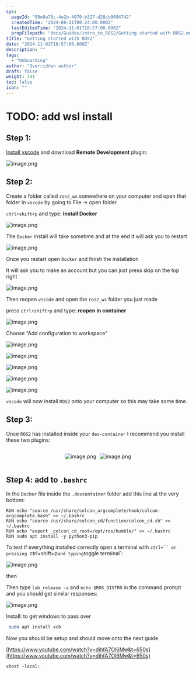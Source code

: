 ```yaml
---
sys:
  pageId: "89e0a78c-4e2b-4070-b327-d28cb0694742"
  createdTime: "2024-08-21T00:24:00.000Z"
  lastEditedTime: "2024-11-01T18:57:00.000Z"
  propFilepath: "docs/Guides/intro_to_ROS2/Getting started with ROS2.md"
title: "Getting started with ROS2"
date: "2024-11-01T18:57:00.000Z"
description: ""
tags:
  - "Onboarding"
author: "Overridden author"
draft: false
weight: 141
toc: false
icon: ""
---
```


# TODO: add wsl install

## Step 1:

[Install vscode](https://code.visualstudio.com/download) and download **Remote Development** plugin:

![image.png](https://prod-files-secure.s3.us-west-2.amazonaws.com/d518164a-d88e-44d1-a4ee-3adb3bd8bce0/efb52993-1881-4a40-b95e-6f020334f022/image.png?X-Amz-Algorithm=AWS4-HMAC-SHA256&X-Amz-Content-Sha256=UNSIGNED-PAYLOAD&X-Amz-Credential=ASIAZI2LB4664A3SJDJZ%2F20250207%2Fus-west-2%2Fs3%2Faws4_request&X-Amz-Date=20250207T050811Z&X-Amz-Expires=3600&X-Amz-Security-Token=IQoJb3JpZ2luX2VjEFUaCXVzLXdlc3QtMiJHMEUCIQDcnU5e4Dze1to6HDXi3GUAUHnPD7DJy4PyLFRGb%2FuXYwIgcK%2BDYhJDZ4c22goDFDovJs7bk%2FgfAcdKjc%2BkoxFgAIYq%2FwMIbhAAGgw2Mzc0MjMxODM4MDUiDACNZcH7a9V90ncRJyrcAxRDFNCtkhfItTE%2FxLLMX86vQIVb7cwNGObd60NEHDkxnBP5z8Q%2BGjZkYC0umNYd6P1XYKT4D5OeVe1qUkhZFCzHPdTrxS2Les7cN1DnEfo6iHx4JY1qYMqh5V60dHK31nB7NPV7FuGI2OBgZKyuApDUX1R79JZ2u0wCwNHOTaUN2EdRV2tGmaNilBVPUTdkojVf1%2BqKwfh0Xp5hSIz1Lg%2F%2FwVY3YNtPtQ%2F5zROlxx6NwGdzUeCFrA8fM6jNhdOsUsvNVPuQuMM8VYTzS%2Fgwr5pRyPY%2BZewMB5esEE%2BxLQ%2FwI7WQS%2BJ9AkLPnsM8Jjsado1l%2FHC5pbvIULs3nDdXREn%2FA%2FFBp%2FQJkLJUdPmC0SADHeMH5OEOhOatpUv95y%2F%2Fgq0vcLIguS%2BQE9M8hChmMMKerP3V2MGP6JvDQhzhTldHKwJAphqAPJBj%2BhxPW8mr8uX%2FtHC1S%2BnG8Hm9N%2Fxm%2BLjKyE3u3VF4FhTP0uB9QAsfel9fDxvneCpGwMoC%2BUFrTRM6fSbELwxydd6wAza1pkX6%2F8WHhf33ix3jDqk7MOmkNd8D9DAdYhfOpJZm%2FJwXxbxx27uFnEC2%2FqQmivKwfHleCJu2fY1uLCLq%2BWDFoSVILqcqtnsUHTJEB2prMKSilr0GOqUBnaRZlEDdk6wIKLkSWBP1ShmR4vLmTzOMv6PDRaaBkzE5RjT1v7yBApaDWpYRDBUKIV31fSwdRt5d5dVi%2BH8yk2BoQp19JJ6xeBTHnkNMP%2BOhNrM7Li%2FYyPVJ09OaOugxAsfXp7XKglv5Y1u9tDRCJEieuOXpuDwn6b4ibjlk%2FDN5nPSnM9bw3Fx0OcfVUj8EX9m15SHPB5aEUJCUOMruzEumyhDz&X-Amz-Signature=091a84eff5aa9746916cdd545d2e2458f7936b8f38b01b9a6d0426ad6ae8ecdb&X-Amz-SignedHeaders=host&x-id=GetObject)

## Step 2:

Create a folder called `ros2_ws` somewhere on your computer and open that folder in `vscode` by going to File → open folder 

`ctrl+shift+p` and type: **Install Docker**

![image.png](https://prod-files-secure.s3.us-west-2.amazonaws.com/d518164a-d88e-44d1-a4ee-3adb3bd8bce0/2269dc0e-1cd5-47ff-bceb-c04ad9b2eab0/image.png?X-Amz-Algorithm=AWS4-HMAC-SHA256&X-Amz-Content-Sha256=UNSIGNED-PAYLOAD&X-Amz-Credential=ASIAZI2LB4664A3SJDJZ%2F20250207%2Fus-west-2%2Fs3%2Faws4_request&X-Amz-Date=20250207T050811Z&X-Amz-Expires=3600&X-Amz-Security-Token=IQoJb3JpZ2luX2VjEFUaCXVzLXdlc3QtMiJHMEUCIQDcnU5e4Dze1to6HDXi3GUAUHnPD7DJy4PyLFRGb%2FuXYwIgcK%2BDYhJDZ4c22goDFDovJs7bk%2FgfAcdKjc%2BkoxFgAIYq%2FwMIbhAAGgw2Mzc0MjMxODM4MDUiDACNZcH7a9V90ncRJyrcAxRDFNCtkhfItTE%2FxLLMX86vQIVb7cwNGObd60NEHDkxnBP5z8Q%2BGjZkYC0umNYd6P1XYKT4D5OeVe1qUkhZFCzHPdTrxS2Les7cN1DnEfo6iHx4JY1qYMqh5V60dHK31nB7NPV7FuGI2OBgZKyuApDUX1R79JZ2u0wCwNHOTaUN2EdRV2tGmaNilBVPUTdkojVf1%2BqKwfh0Xp5hSIz1Lg%2F%2FwVY3YNtPtQ%2F5zROlxx6NwGdzUeCFrA8fM6jNhdOsUsvNVPuQuMM8VYTzS%2Fgwr5pRyPY%2BZewMB5esEE%2BxLQ%2FwI7WQS%2BJ9AkLPnsM8Jjsado1l%2FHC5pbvIULs3nDdXREn%2FA%2FFBp%2FQJkLJUdPmC0SADHeMH5OEOhOatpUv95y%2F%2Fgq0vcLIguS%2BQE9M8hChmMMKerP3V2MGP6JvDQhzhTldHKwJAphqAPJBj%2BhxPW8mr8uX%2FtHC1S%2BnG8Hm9N%2Fxm%2BLjKyE3u3VF4FhTP0uB9QAsfel9fDxvneCpGwMoC%2BUFrTRM6fSbELwxydd6wAza1pkX6%2F8WHhf33ix3jDqk7MOmkNd8D9DAdYhfOpJZm%2FJwXxbxx27uFnEC2%2FqQmivKwfHleCJu2fY1uLCLq%2BWDFoSVILqcqtnsUHTJEB2prMKSilr0GOqUBnaRZlEDdk6wIKLkSWBP1ShmR4vLmTzOMv6PDRaaBkzE5RjT1v7yBApaDWpYRDBUKIV31fSwdRt5d5dVi%2BH8yk2BoQp19JJ6xeBTHnkNMP%2BOhNrM7Li%2FYyPVJ09OaOugxAsfXp7XKglv5Y1u9tDRCJEieuOXpuDwn6b4ibjlk%2FDN5nPSnM9bw3Fx0OcfVUj8EX9m15SHPB5aEUJCUOMruzEumyhDz&X-Amz-Signature=db4679eb32097ab896cc714474793cea7057528ebcddf6f02e4abc1a53a0e8b9&X-Amz-SignedHeaders=host&x-id=GetObject)

The `Docker` install will take sometime and at the end it will ask you to restart

![image.png](https://prod-files-secure.s3.us-west-2.amazonaws.com/d518164a-d88e-44d1-a4ee-3adb3bd8bce0/ed233f78-be33-4b1f-b89c-9c346c0e961e/image.png?X-Amz-Algorithm=AWS4-HMAC-SHA256&X-Amz-Content-Sha256=UNSIGNED-PAYLOAD&X-Amz-Credential=ASIAZI2LB4664A3SJDJZ%2F20250207%2Fus-west-2%2Fs3%2Faws4_request&X-Amz-Date=20250207T050811Z&X-Amz-Expires=3600&X-Amz-Security-Token=IQoJb3JpZ2luX2VjEFUaCXVzLXdlc3QtMiJHMEUCIQDcnU5e4Dze1to6HDXi3GUAUHnPD7DJy4PyLFRGb%2FuXYwIgcK%2BDYhJDZ4c22goDFDovJs7bk%2FgfAcdKjc%2BkoxFgAIYq%2FwMIbhAAGgw2Mzc0MjMxODM4MDUiDACNZcH7a9V90ncRJyrcAxRDFNCtkhfItTE%2FxLLMX86vQIVb7cwNGObd60NEHDkxnBP5z8Q%2BGjZkYC0umNYd6P1XYKT4D5OeVe1qUkhZFCzHPdTrxS2Les7cN1DnEfo6iHx4JY1qYMqh5V60dHK31nB7NPV7FuGI2OBgZKyuApDUX1R79JZ2u0wCwNHOTaUN2EdRV2tGmaNilBVPUTdkojVf1%2BqKwfh0Xp5hSIz1Lg%2F%2FwVY3YNtPtQ%2F5zROlxx6NwGdzUeCFrA8fM6jNhdOsUsvNVPuQuMM8VYTzS%2Fgwr5pRyPY%2BZewMB5esEE%2BxLQ%2FwI7WQS%2BJ9AkLPnsM8Jjsado1l%2FHC5pbvIULs3nDdXREn%2FA%2FFBp%2FQJkLJUdPmC0SADHeMH5OEOhOatpUv95y%2F%2Fgq0vcLIguS%2BQE9M8hChmMMKerP3V2MGP6JvDQhzhTldHKwJAphqAPJBj%2BhxPW8mr8uX%2FtHC1S%2BnG8Hm9N%2Fxm%2BLjKyE3u3VF4FhTP0uB9QAsfel9fDxvneCpGwMoC%2BUFrTRM6fSbELwxydd6wAza1pkX6%2F8WHhf33ix3jDqk7MOmkNd8D9DAdYhfOpJZm%2FJwXxbxx27uFnEC2%2FqQmivKwfHleCJu2fY1uLCLq%2BWDFoSVILqcqtnsUHTJEB2prMKSilr0GOqUBnaRZlEDdk6wIKLkSWBP1ShmR4vLmTzOMv6PDRaaBkzE5RjT1v7yBApaDWpYRDBUKIV31fSwdRt5d5dVi%2BH8yk2BoQp19JJ6xeBTHnkNMP%2BOhNrM7Li%2FYyPVJ09OaOugxAsfXp7XKglv5Y1u9tDRCJEieuOXpuDwn6b4ibjlk%2FDN5nPSnM9bw3Fx0OcfVUj8EX9m15SHPB5aEUJCUOMruzEumyhDz&X-Amz-Signature=1e8bff265e6deec751e7a29799d8c99cdaf932e44d20a0c7dc20d7cbcb5a04bf&X-Amz-SignedHeaders=host&x-id=GetObject)

Once you restart open `Docker` and finish the installation

It will ask you to make an account but you can just press skip on the top right

![image.png](https://prod-files-secure.s3.us-west-2.amazonaws.com/d518164a-d88e-44d1-a4ee-3adb3bd8bce0/21010ad9-1659-4fd9-9f59-9932a09b2a3d/image.png?X-Amz-Algorithm=AWS4-HMAC-SHA256&X-Amz-Content-Sha256=UNSIGNED-PAYLOAD&X-Amz-Credential=ASIAZI2LB4664A3SJDJZ%2F20250207%2Fus-west-2%2Fs3%2Faws4_request&X-Amz-Date=20250207T050811Z&X-Amz-Expires=3600&X-Amz-Security-Token=IQoJb3JpZ2luX2VjEFUaCXVzLXdlc3QtMiJHMEUCIQDcnU5e4Dze1to6HDXi3GUAUHnPD7DJy4PyLFRGb%2FuXYwIgcK%2BDYhJDZ4c22goDFDovJs7bk%2FgfAcdKjc%2BkoxFgAIYq%2FwMIbhAAGgw2Mzc0MjMxODM4MDUiDACNZcH7a9V90ncRJyrcAxRDFNCtkhfItTE%2FxLLMX86vQIVb7cwNGObd60NEHDkxnBP5z8Q%2BGjZkYC0umNYd6P1XYKT4D5OeVe1qUkhZFCzHPdTrxS2Les7cN1DnEfo6iHx4JY1qYMqh5V60dHK31nB7NPV7FuGI2OBgZKyuApDUX1R79JZ2u0wCwNHOTaUN2EdRV2tGmaNilBVPUTdkojVf1%2BqKwfh0Xp5hSIz1Lg%2F%2FwVY3YNtPtQ%2F5zROlxx6NwGdzUeCFrA8fM6jNhdOsUsvNVPuQuMM8VYTzS%2Fgwr5pRyPY%2BZewMB5esEE%2BxLQ%2FwI7WQS%2BJ9AkLPnsM8Jjsado1l%2FHC5pbvIULs3nDdXREn%2FA%2FFBp%2FQJkLJUdPmC0SADHeMH5OEOhOatpUv95y%2F%2Fgq0vcLIguS%2BQE9M8hChmMMKerP3V2MGP6JvDQhzhTldHKwJAphqAPJBj%2BhxPW8mr8uX%2FtHC1S%2BnG8Hm9N%2Fxm%2BLjKyE3u3VF4FhTP0uB9QAsfel9fDxvneCpGwMoC%2BUFrTRM6fSbELwxydd6wAza1pkX6%2F8WHhf33ix3jDqk7MOmkNd8D9DAdYhfOpJZm%2FJwXxbxx27uFnEC2%2FqQmivKwfHleCJu2fY1uLCLq%2BWDFoSVILqcqtnsUHTJEB2prMKSilr0GOqUBnaRZlEDdk6wIKLkSWBP1ShmR4vLmTzOMv6PDRaaBkzE5RjT1v7yBApaDWpYRDBUKIV31fSwdRt5d5dVi%2BH8yk2BoQp19JJ6xeBTHnkNMP%2BOhNrM7Li%2FYyPVJ09OaOugxAsfXp7XKglv5Y1u9tDRCJEieuOXpuDwn6b4ibjlk%2FDN5nPSnM9bw3Fx0OcfVUj8EX9m15SHPB5aEUJCUOMruzEumyhDz&X-Amz-Signature=775476458c0b059cbb99530a2d2533c2912e650a9cfb487b78ae83771c65039b&X-Amz-SignedHeaders=host&x-id=GetObject)

Then reopen `vscode` and open the `ros2_ws` folder you just made

press `ctrl+shift+p` and type: **reopen in container**

![image.png](https://prod-files-secure.s3.us-west-2.amazonaws.com/d518164a-d88e-44d1-a4ee-3adb3bd8bce0/4e93b8c2-41ad-488c-8095-c74205196118/image.png?X-Amz-Algorithm=AWS4-HMAC-SHA256&X-Amz-Content-Sha256=UNSIGNED-PAYLOAD&X-Amz-Credential=ASIAZI2LB4664A3SJDJZ%2F20250207%2Fus-west-2%2Fs3%2Faws4_request&X-Amz-Date=20250207T050811Z&X-Amz-Expires=3600&X-Amz-Security-Token=IQoJb3JpZ2luX2VjEFUaCXVzLXdlc3QtMiJHMEUCIQDcnU5e4Dze1to6HDXi3GUAUHnPD7DJy4PyLFRGb%2FuXYwIgcK%2BDYhJDZ4c22goDFDovJs7bk%2FgfAcdKjc%2BkoxFgAIYq%2FwMIbhAAGgw2Mzc0MjMxODM4MDUiDACNZcH7a9V90ncRJyrcAxRDFNCtkhfItTE%2FxLLMX86vQIVb7cwNGObd60NEHDkxnBP5z8Q%2BGjZkYC0umNYd6P1XYKT4D5OeVe1qUkhZFCzHPdTrxS2Les7cN1DnEfo6iHx4JY1qYMqh5V60dHK31nB7NPV7FuGI2OBgZKyuApDUX1R79JZ2u0wCwNHOTaUN2EdRV2tGmaNilBVPUTdkojVf1%2BqKwfh0Xp5hSIz1Lg%2F%2FwVY3YNtPtQ%2F5zROlxx6NwGdzUeCFrA8fM6jNhdOsUsvNVPuQuMM8VYTzS%2Fgwr5pRyPY%2BZewMB5esEE%2BxLQ%2FwI7WQS%2BJ9AkLPnsM8Jjsado1l%2FHC5pbvIULs3nDdXREn%2FA%2FFBp%2FQJkLJUdPmC0SADHeMH5OEOhOatpUv95y%2F%2Fgq0vcLIguS%2BQE9M8hChmMMKerP3V2MGP6JvDQhzhTldHKwJAphqAPJBj%2BhxPW8mr8uX%2FtHC1S%2BnG8Hm9N%2Fxm%2BLjKyE3u3VF4FhTP0uB9QAsfel9fDxvneCpGwMoC%2BUFrTRM6fSbELwxydd6wAza1pkX6%2F8WHhf33ix3jDqk7MOmkNd8D9DAdYhfOpJZm%2FJwXxbxx27uFnEC2%2FqQmivKwfHleCJu2fY1uLCLq%2BWDFoSVILqcqtnsUHTJEB2prMKSilr0GOqUBnaRZlEDdk6wIKLkSWBP1ShmR4vLmTzOMv6PDRaaBkzE5RjT1v7yBApaDWpYRDBUKIV31fSwdRt5d5dVi%2BH8yk2BoQp19JJ6xeBTHnkNMP%2BOhNrM7Li%2FYyPVJ09OaOugxAsfXp7XKglv5Y1u9tDRCJEieuOXpuDwn6b4ibjlk%2FDN5nPSnM9bw3Fx0OcfVUj8EX9m15SHPB5aEUJCUOMruzEumyhDz&X-Amz-Signature=0913bf4e26a02811ec4c43722a51471b666ecd3bd10c61c89a81399148851d70&X-Amz-SignedHeaders=host&x-id=GetObject)

Choose “Add configuration to workspace”

![image.png](https://prod-files-secure.s3.us-west-2.amazonaws.com/d518164a-d88e-44d1-a4ee-3adb3bd8bce0/9560b282-5060-4989-ba37-97e7b2c22476/image.png?X-Amz-Algorithm=AWS4-HMAC-SHA256&X-Amz-Content-Sha256=UNSIGNED-PAYLOAD&X-Amz-Credential=ASIAZI2LB4664A3SJDJZ%2F20250207%2Fus-west-2%2Fs3%2Faws4_request&X-Amz-Date=20250207T050811Z&X-Amz-Expires=3600&X-Amz-Security-Token=IQoJb3JpZ2luX2VjEFUaCXVzLXdlc3QtMiJHMEUCIQDcnU5e4Dze1to6HDXi3GUAUHnPD7DJy4PyLFRGb%2FuXYwIgcK%2BDYhJDZ4c22goDFDovJs7bk%2FgfAcdKjc%2BkoxFgAIYq%2FwMIbhAAGgw2Mzc0MjMxODM4MDUiDACNZcH7a9V90ncRJyrcAxRDFNCtkhfItTE%2FxLLMX86vQIVb7cwNGObd60NEHDkxnBP5z8Q%2BGjZkYC0umNYd6P1XYKT4D5OeVe1qUkhZFCzHPdTrxS2Les7cN1DnEfo6iHx4JY1qYMqh5V60dHK31nB7NPV7FuGI2OBgZKyuApDUX1R79JZ2u0wCwNHOTaUN2EdRV2tGmaNilBVPUTdkojVf1%2BqKwfh0Xp5hSIz1Lg%2F%2FwVY3YNtPtQ%2F5zROlxx6NwGdzUeCFrA8fM6jNhdOsUsvNVPuQuMM8VYTzS%2Fgwr5pRyPY%2BZewMB5esEE%2BxLQ%2FwI7WQS%2BJ9AkLPnsM8Jjsado1l%2FHC5pbvIULs3nDdXREn%2FA%2FFBp%2FQJkLJUdPmC0SADHeMH5OEOhOatpUv95y%2F%2Fgq0vcLIguS%2BQE9M8hChmMMKerP3V2MGP6JvDQhzhTldHKwJAphqAPJBj%2BhxPW8mr8uX%2FtHC1S%2BnG8Hm9N%2Fxm%2BLjKyE3u3VF4FhTP0uB9QAsfel9fDxvneCpGwMoC%2BUFrTRM6fSbELwxydd6wAza1pkX6%2F8WHhf33ix3jDqk7MOmkNd8D9DAdYhfOpJZm%2FJwXxbxx27uFnEC2%2FqQmivKwfHleCJu2fY1uLCLq%2BWDFoSVILqcqtnsUHTJEB2prMKSilr0GOqUBnaRZlEDdk6wIKLkSWBP1ShmR4vLmTzOMv6PDRaaBkzE5RjT1v7yBApaDWpYRDBUKIV31fSwdRt5d5dVi%2BH8yk2BoQp19JJ6xeBTHnkNMP%2BOhNrM7Li%2FYyPVJ09OaOugxAsfXp7XKglv5Y1u9tDRCJEieuOXpuDwn6b4ibjlk%2FDN5nPSnM9bw3Fx0OcfVUj8EX9m15SHPB5aEUJCUOMruzEumyhDz&X-Amz-Signature=1dfe8c266990901e7c14922bccf8f030c9b56445d2399821822257754d3971a9&X-Amz-SignedHeaders=host&x-id=GetObject)

![image.png](https://prod-files-secure.s3.us-west-2.amazonaws.com/d518164a-d88e-44d1-a4ee-3adb3bd8bce0/2ee63f81-886b-48e8-a553-dc6e5eac99e4/image.png?X-Amz-Algorithm=AWS4-HMAC-SHA256&X-Amz-Content-Sha256=UNSIGNED-PAYLOAD&X-Amz-Credential=ASIAZI2LB4664A3SJDJZ%2F20250207%2Fus-west-2%2Fs3%2Faws4_request&X-Amz-Date=20250207T050811Z&X-Amz-Expires=3600&X-Amz-Security-Token=IQoJb3JpZ2luX2VjEFUaCXVzLXdlc3QtMiJHMEUCIQDcnU5e4Dze1to6HDXi3GUAUHnPD7DJy4PyLFRGb%2FuXYwIgcK%2BDYhJDZ4c22goDFDovJs7bk%2FgfAcdKjc%2BkoxFgAIYq%2FwMIbhAAGgw2Mzc0MjMxODM4MDUiDACNZcH7a9V90ncRJyrcAxRDFNCtkhfItTE%2FxLLMX86vQIVb7cwNGObd60NEHDkxnBP5z8Q%2BGjZkYC0umNYd6P1XYKT4D5OeVe1qUkhZFCzHPdTrxS2Les7cN1DnEfo6iHx4JY1qYMqh5V60dHK31nB7NPV7FuGI2OBgZKyuApDUX1R79JZ2u0wCwNHOTaUN2EdRV2tGmaNilBVPUTdkojVf1%2BqKwfh0Xp5hSIz1Lg%2F%2FwVY3YNtPtQ%2F5zROlxx6NwGdzUeCFrA8fM6jNhdOsUsvNVPuQuMM8VYTzS%2Fgwr5pRyPY%2BZewMB5esEE%2BxLQ%2FwI7WQS%2BJ9AkLPnsM8Jjsado1l%2FHC5pbvIULs3nDdXREn%2FA%2FFBp%2FQJkLJUdPmC0SADHeMH5OEOhOatpUv95y%2F%2Fgq0vcLIguS%2BQE9M8hChmMMKerP3V2MGP6JvDQhzhTldHKwJAphqAPJBj%2BhxPW8mr8uX%2FtHC1S%2BnG8Hm9N%2Fxm%2BLjKyE3u3VF4FhTP0uB9QAsfel9fDxvneCpGwMoC%2BUFrTRM6fSbELwxydd6wAza1pkX6%2F8WHhf33ix3jDqk7MOmkNd8D9DAdYhfOpJZm%2FJwXxbxx27uFnEC2%2FqQmivKwfHleCJu2fY1uLCLq%2BWDFoSVILqcqtnsUHTJEB2prMKSilr0GOqUBnaRZlEDdk6wIKLkSWBP1ShmR4vLmTzOMv6PDRaaBkzE5RjT1v7yBApaDWpYRDBUKIV31fSwdRt5d5dVi%2BH8yk2BoQp19JJ6xeBTHnkNMP%2BOhNrM7Li%2FYyPVJ09OaOugxAsfXp7XKglv5Y1u9tDRCJEieuOXpuDwn6b4ibjlk%2FDN5nPSnM9bw3Fx0OcfVUj8EX9m15SHPB5aEUJCUOMruzEumyhDz&X-Amz-Signature=bba43c242ba609638f47ae6ea72544df729f3fada4f1e76a8743a1d7bbeeabeb&X-Amz-SignedHeaders=host&x-id=GetObject)

![image.png](https://prod-files-secure.s3.us-west-2.amazonaws.com/d518164a-d88e-44d1-a4ee-3adb3bd8bce0/ae1580b2-b048-407e-aed9-b584224a7a04/image.png?X-Amz-Algorithm=AWS4-HMAC-SHA256&X-Amz-Content-Sha256=UNSIGNED-PAYLOAD&X-Amz-Credential=ASIAZI2LB4664A3SJDJZ%2F20250207%2Fus-west-2%2Fs3%2Faws4_request&X-Amz-Date=20250207T050811Z&X-Amz-Expires=3600&X-Amz-Security-Token=IQoJb3JpZ2luX2VjEFUaCXVzLXdlc3QtMiJHMEUCIQDcnU5e4Dze1to6HDXi3GUAUHnPD7DJy4PyLFRGb%2FuXYwIgcK%2BDYhJDZ4c22goDFDovJs7bk%2FgfAcdKjc%2BkoxFgAIYq%2FwMIbhAAGgw2Mzc0MjMxODM4MDUiDACNZcH7a9V90ncRJyrcAxRDFNCtkhfItTE%2FxLLMX86vQIVb7cwNGObd60NEHDkxnBP5z8Q%2BGjZkYC0umNYd6P1XYKT4D5OeVe1qUkhZFCzHPdTrxS2Les7cN1DnEfo6iHx4JY1qYMqh5V60dHK31nB7NPV7FuGI2OBgZKyuApDUX1R79JZ2u0wCwNHOTaUN2EdRV2tGmaNilBVPUTdkojVf1%2BqKwfh0Xp5hSIz1Lg%2F%2FwVY3YNtPtQ%2F5zROlxx6NwGdzUeCFrA8fM6jNhdOsUsvNVPuQuMM8VYTzS%2Fgwr5pRyPY%2BZewMB5esEE%2BxLQ%2FwI7WQS%2BJ9AkLPnsM8Jjsado1l%2FHC5pbvIULs3nDdXREn%2FA%2FFBp%2FQJkLJUdPmC0SADHeMH5OEOhOatpUv95y%2F%2Fgq0vcLIguS%2BQE9M8hChmMMKerP3V2MGP6JvDQhzhTldHKwJAphqAPJBj%2BhxPW8mr8uX%2FtHC1S%2BnG8Hm9N%2Fxm%2BLjKyE3u3VF4FhTP0uB9QAsfel9fDxvneCpGwMoC%2BUFrTRM6fSbELwxydd6wAza1pkX6%2F8WHhf33ix3jDqk7MOmkNd8D9DAdYhfOpJZm%2FJwXxbxx27uFnEC2%2FqQmivKwfHleCJu2fY1uLCLq%2BWDFoSVILqcqtnsUHTJEB2prMKSilr0GOqUBnaRZlEDdk6wIKLkSWBP1ShmR4vLmTzOMv6PDRaaBkzE5RjT1v7yBApaDWpYRDBUKIV31fSwdRt5d5dVi%2BH8yk2BoQp19JJ6xeBTHnkNMP%2BOhNrM7Li%2FYyPVJ09OaOugxAsfXp7XKglv5Y1u9tDRCJEieuOXpuDwn6b4ibjlk%2FDN5nPSnM9bw3Fx0OcfVUj8EX9m15SHPB5aEUJCUOMruzEumyhDz&X-Amz-Signature=970042bc802dd95a6fa1cf70644efc136e711e7a61803d42f9f738f3790cde6c&X-Amz-SignedHeaders=host&x-id=GetObject)

![image.png](https://prod-files-secure.s3.us-west-2.amazonaws.com/d518164a-d88e-44d1-a4ee-3adb3bd8bce0/53255b28-f75e-430f-b9e3-c0ac8577e42b/image.png?X-Amz-Algorithm=AWS4-HMAC-SHA256&X-Amz-Content-Sha256=UNSIGNED-PAYLOAD&X-Amz-Credential=ASIAZI2LB4664A3SJDJZ%2F20250207%2Fus-west-2%2Fs3%2Faws4_request&X-Amz-Date=20250207T050811Z&X-Amz-Expires=3600&X-Amz-Security-Token=IQoJb3JpZ2luX2VjEFUaCXVzLXdlc3QtMiJHMEUCIQDcnU5e4Dze1to6HDXi3GUAUHnPD7DJy4PyLFRGb%2FuXYwIgcK%2BDYhJDZ4c22goDFDovJs7bk%2FgfAcdKjc%2BkoxFgAIYq%2FwMIbhAAGgw2Mzc0MjMxODM4MDUiDACNZcH7a9V90ncRJyrcAxRDFNCtkhfItTE%2FxLLMX86vQIVb7cwNGObd60NEHDkxnBP5z8Q%2BGjZkYC0umNYd6P1XYKT4D5OeVe1qUkhZFCzHPdTrxS2Les7cN1DnEfo6iHx4JY1qYMqh5V60dHK31nB7NPV7FuGI2OBgZKyuApDUX1R79JZ2u0wCwNHOTaUN2EdRV2tGmaNilBVPUTdkojVf1%2BqKwfh0Xp5hSIz1Lg%2F%2FwVY3YNtPtQ%2F5zROlxx6NwGdzUeCFrA8fM6jNhdOsUsvNVPuQuMM8VYTzS%2Fgwr5pRyPY%2BZewMB5esEE%2BxLQ%2FwI7WQS%2BJ9AkLPnsM8Jjsado1l%2FHC5pbvIULs3nDdXREn%2FA%2FFBp%2FQJkLJUdPmC0SADHeMH5OEOhOatpUv95y%2F%2Fgq0vcLIguS%2BQE9M8hChmMMKerP3V2MGP6JvDQhzhTldHKwJAphqAPJBj%2BhxPW8mr8uX%2FtHC1S%2BnG8Hm9N%2Fxm%2BLjKyE3u3VF4FhTP0uB9QAsfel9fDxvneCpGwMoC%2BUFrTRM6fSbELwxydd6wAza1pkX6%2F8WHhf33ix3jDqk7MOmkNd8D9DAdYhfOpJZm%2FJwXxbxx27uFnEC2%2FqQmivKwfHleCJu2fY1uLCLq%2BWDFoSVILqcqtnsUHTJEB2prMKSilr0GOqUBnaRZlEDdk6wIKLkSWBP1ShmR4vLmTzOMv6PDRaaBkzE5RjT1v7yBApaDWpYRDBUKIV31fSwdRt5d5dVi%2BH8yk2BoQp19JJ6xeBTHnkNMP%2BOhNrM7Li%2FYyPVJ09OaOugxAsfXp7XKglv5Y1u9tDRCJEieuOXpuDwn6b4ibjlk%2FDN5nPSnM9bw3Fx0OcfVUj8EX9m15SHPB5aEUJCUOMruzEumyhDz&X-Amz-Signature=c36f1a8c75b5386165bd815ffe49dd6494257548fc484124c92a1dc919058ebf&X-Amz-SignedHeaders=host&x-id=GetObject)

![image.png](https://prod-files-secure.s3.us-west-2.amazonaws.com/d518164a-d88e-44d1-a4ee-3adb3bd8bce0/7c562767-5af9-4ffb-97d1-327bcdf4ee00/image.png?X-Amz-Algorithm=AWS4-HMAC-SHA256&X-Amz-Content-Sha256=UNSIGNED-PAYLOAD&X-Amz-Credential=ASIAZI2LB4664A3SJDJZ%2F20250207%2Fus-west-2%2Fs3%2Faws4_request&X-Amz-Date=20250207T050811Z&X-Amz-Expires=3600&X-Amz-Security-Token=IQoJb3JpZ2luX2VjEFUaCXVzLXdlc3QtMiJHMEUCIQDcnU5e4Dze1to6HDXi3GUAUHnPD7DJy4PyLFRGb%2FuXYwIgcK%2BDYhJDZ4c22goDFDovJs7bk%2FgfAcdKjc%2BkoxFgAIYq%2FwMIbhAAGgw2Mzc0MjMxODM4MDUiDACNZcH7a9V90ncRJyrcAxRDFNCtkhfItTE%2FxLLMX86vQIVb7cwNGObd60NEHDkxnBP5z8Q%2BGjZkYC0umNYd6P1XYKT4D5OeVe1qUkhZFCzHPdTrxS2Les7cN1DnEfo6iHx4JY1qYMqh5V60dHK31nB7NPV7FuGI2OBgZKyuApDUX1R79JZ2u0wCwNHOTaUN2EdRV2tGmaNilBVPUTdkojVf1%2BqKwfh0Xp5hSIz1Lg%2F%2FwVY3YNtPtQ%2F5zROlxx6NwGdzUeCFrA8fM6jNhdOsUsvNVPuQuMM8VYTzS%2Fgwr5pRyPY%2BZewMB5esEE%2BxLQ%2FwI7WQS%2BJ9AkLPnsM8Jjsado1l%2FHC5pbvIULs3nDdXREn%2FA%2FFBp%2FQJkLJUdPmC0SADHeMH5OEOhOatpUv95y%2F%2Fgq0vcLIguS%2BQE9M8hChmMMKerP3V2MGP6JvDQhzhTldHKwJAphqAPJBj%2BhxPW8mr8uX%2FtHC1S%2BnG8Hm9N%2Fxm%2BLjKyE3u3VF4FhTP0uB9QAsfel9fDxvneCpGwMoC%2BUFrTRM6fSbELwxydd6wAza1pkX6%2F8WHhf33ix3jDqk7MOmkNd8D9DAdYhfOpJZm%2FJwXxbxx27uFnEC2%2FqQmivKwfHleCJu2fY1uLCLq%2BWDFoSVILqcqtnsUHTJEB2prMKSilr0GOqUBnaRZlEDdk6wIKLkSWBP1ShmR4vLmTzOMv6PDRaaBkzE5RjT1v7yBApaDWpYRDBUKIV31fSwdRt5d5dVi%2BH8yk2BoQp19JJ6xeBTHnkNMP%2BOhNrM7Li%2FYyPVJ09OaOugxAsfXp7XKglv5Y1u9tDRCJEieuOXpuDwn6b4ibjlk%2FDN5nPSnM9bw3Fx0OcfVUj8EX9m15SHPB5aEUJCUOMruzEumyhDz&X-Amz-Signature=99e588767c2b5ac8ab2b1ea443865c2c18a1f9e1bcbe4927a872cae92af2e344&X-Amz-SignedHeaders=host&x-id=GetObject)

`vscode` will now install `ROS2` onto your computer so this may take some time.

## Step 3:

Once `ROS2` has installed inside your `dev-container` I recommend you install these two plugins:

<div style="display: flex;flex-direction: row; column-gap:10px; max-width: 630px;justify-content: center;">
<div>

![image.png](https://prod-files-secure.s3.us-west-2.amazonaws.com/d518164a-d88e-44d1-a4ee-3adb3bd8bce0/3fc3d550-5a54-4ba1-ba6b-faa01cdb7369/image.png?X-Amz-Algorithm=AWS4-HMAC-SHA256&X-Amz-Content-Sha256=UNSIGNED-PAYLOAD&X-Amz-Credential=ASIAZI2LB466TRWKOAAD%2F20250207%2Fus-west-2%2Fs3%2Faws4_request&X-Amz-Date=20250207T050813Z&X-Amz-Expires=3600&X-Amz-Security-Token=IQoJb3JpZ2luX2VjEFUaCXVzLXdlc3QtMiJIMEYCIQDpR23%2BYBEQYMDJ6oLxT13SHHLEi5ZDcv%2FDEKA3pLtHQAIhALq0Joxv72VmyF7j0nIPMps5mwZHJzfS8ZsVCrMHodoDKv8DCG4QABoMNjM3NDIzMTgzODA1IgyCLO10%2BneeKbr4lVoq3AMdp1hmNp2puScgI0LRWM5gzZYn58wNpg%2B9yvqAMcyIJL%2BBgHvNQXbVDuSl30W7j5Nix%2BUcN7lZH%2FnTCJ3%2F93aL0%2Bb020OTZHynnKX2UW67lZqDlkuyMWyBDLumnSvaJtAKXDtalXgPVpz87udK0v3kTbF5P%2FIOPuGIidSq7qMjOnR1N5OuGqRZ%2FZsFboz5QwmHt8gxPhAA%2BEROD5ItVsmGj%2Fvphql0aPc7YYM6jJ44PxcOo2IniI2PyJ5%2Fmp7XX3urQhB9RwAN2TkynSjtzhExXONdX1BBFs1XGFQ614aWJygIct1vlhmfB54upUbWDn1iKiKxbtFMh3Dqw0g6zLSEwUqVyW%2BLKfOA9phDXGHePqsyWecCZrSWKZYM4F6s6kDzZDGU0pU58KOOvjMBu%2FPl%2FWmBMTBA54HCVaF0ThcGPm4wktmgCNHvRfB1nfOiKmbHi9GXkbvWVUNWVUnqbR%2Fj3qRB%2FvGSO%2BbSC6MpDv8THhIG%2BpkCQTITY38uJDYIMHC9upTIt7HWUPqeFYx8UKEoGXt4ohdvoOyExGtxmDwz%2BEz%2FtT1VGqGcu2VXWJiAqYCSCTEjoNrGbOKivZ%2Fxc%2F9SaBQqxXb3M3bto2Gb5SBRBXmosUpZoHOvWboZ4TDmopa9BjqkASQmfTT68jWGUPI%2ByRIGOl%2FbpOiHButl2nlwN0VGQJYNRX03EwE7PSnRfdw5UGUTJFjcffxltuoTNAbxz%2BRVSewMoCAu8Oc%2F%2BNHtvvsy7jYAIKhwt4sNtVW038uUIBVA1u7LgkxymsJyMee%2BYLeRMFXRTkEi0EdQNf4CyTrRwlx5r41SGKJeYboqo4kdQo3p%2FbL0phWoYtmXP8PeUlvyKSLLFxw3&X-Amz-Signature=5513c4c0d8dfac2ffb29cefd910ca49febac1d42ad49c282929bbe570eb9e054&X-Amz-SignedHeaders=host&x-id=GetObject)

</div>
<div>

![image.png](https://prod-files-secure.s3.us-west-2.amazonaws.com/d518164a-d88e-44d1-a4ee-3adb3bd8bce0/d994cc66-13c2-4093-a5a3-f84cf4601a82/image.png?X-Amz-Algorithm=AWS4-HMAC-SHA256&X-Amz-Content-Sha256=UNSIGNED-PAYLOAD&X-Amz-Credential=ASIAZI2LB466R63AYLEV%2F20250207%2Fus-west-2%2Fs3%2Faws4_request&X-Amz-Date=20250207T050814Z&X-Amz-Expires=3600&X-Amz-Security-Token=IQoJb3JpZ2luX2VjEFUaCXVzLXdlc3QtMiJHMEUCIB7rXiJL2oNZsZQWYGgviMEoOGToV6inbS3pP2NfMCYRAiEAn2RVva2wzZXhYc%2BplFMYvCs%2FEMkJju1ns6G9xIxqghUq%2FwMIbhAAGgw2Mzc0MjMxODM4MDUiDBHZW2VqWjBLWUzIdircAzZ%2BwTDUvV6IsDPUMad9BPfnUTC2vkL5ULnqmloN%2FQehlzgWW6T4EKiipV2Spv7Qp5Gm24s8Lk4VyxL4ODdEX%2F8IF9nVWMrhMn0H%2BAP8Jpg5ZmRXq237ZxmO4yG7zT1n3eYn7Uuv6607K52zrEmGcU1BFMt923lNZcSNZV2bCbDevQiOZnrOH2kftNkV%2BJIatm9IvgSWmdw6nx%2BkpCcihthZFrc4ZezeVJ7J%2FASThs%2FHH4HU0YCrAhzrEfx09k%2FQwn82VcxXgwgFD1c5724VLHY9Y0DxF1coVadVFf%2FPFZHZFgZQHX9MzbPEPpq6xvfD6QbLLiHiFOrJb2n8br4Mc4koKKGGATPKRUUy9YrlJvHb4HCNwfJjTFVpL3GszBjeQYtYqbjwc7O5DsmlJAVliWDLk0l8zC%2BcW5fvUpVfEd1twWQGw0krMgFWv%2Fq8FJJm9RVC4R91Ps1QkSG544RiY4MKDp7LtS9DhUKA0laiyiwM%2FGEb%2Bn%2F6XdLByCUINkirVC7w2v0pChAa5G8ZgRcz0ygJv2dFqvX4XHKnWHmAb4N6esMn%2B4Si3GRDKKv5fC4hvfOHaMIzJtLzKQpgZihYpdl8FN9J5%2FhTmoIc%2F8lyEzfyc7IiU8BEUfaOMIy4MJ%2Bjlr0GOqUBQdn4M3GE2nQ32cTFw1Q1aU8vCH%2FfkuaFNZUAcSeUMj2m8YZenEBHyYk8Xlb5unsmjfbeddvAZxc1yre5H%2BYq9%2BpTr9Va3V5PKz1v6SANVUmDkC4hiYJVUKVFGme4NnO1K6is3F2Xc5a2N0NNzmY8sOZO%2BCK6vqw5faIi6wGDxikf08v4Vwl5M3YWDZznxnjWwOb%2FWzPxQWGYgj1GlEF%2FSRDKqMx%2F&X-Amz-Signature=9a2ced030c5cab824149a0d292c5fef8b7134d07e92c24f7442ddda6ac9b272e&X-Amz-SignedHeaders=host&x-id=GetObject)

</div>
</div>

## Step 4: add to `.bashrc`

In the `Docker` file inside the `.devcontainer` folder add this line at the very bottom: 

```docker
RUN echo "source /usr/share/colcon_argcomplete/hook/colcon-argcomplete.bash" >> ~/.bashrc
RUN echo "source /usr/share/colcon_cd/function/colcon_cd.sh" >> ~/.bashrc
RUN echo "export _colcon_cd_root=/opt/ros/humble/" >> ~/.bashrc
RUN sudo apt install -y python3-pip 
```

To test if everything installed correctly open a terminal with `ctrl+`` or pressing `ctrl+shift+p` and typing `toggle terminal`:

![image.png](https://prod-files-secure.s3.us-west-2.amazonaws.com/d518164a-d88e-44d1-a4ee-3adb3bd8bce0/6a4943d8-b04e-4c02-9a58-775f3384d1a5/image.png?X-Amz-Algorithm=AWS4-HMAC-SHA256&X-Amz-Content-Sha256=UNSIGNED-PAYLOAD&X-Amz-Credential=ASIAZI2LB4664A3SJDJZ%2F20250207%2Fus-west-2%2Fs3%2Faws4_request&X-Amz-Date=20250207T050811Z&X-Amz-Expires=3600&X-Amz-Security-Token=IQoJb3JpZ2luX2VjEFUaCXVzLXdlc3QtMiJHMEUCIQDcnU5e4Dze1to6HDXi3GUAUHnPD7DJy4PyLFRGb%2FuXYwIgcK%2BDYhJDZ4c22goDFDovJs7bk%2FgfAcdKjc%2BkoxFgAIYq%2FwMIbhAAGgw2Mzc0MjMxODM4MDUiDACNZcH7a9V90ncRJyrcAxRDFNCtkhfItTE%2FxLLMX86vQIVb7cwNGObd60NEHDkxnBP5z8Q%2BGjZkYC0umNYd6P1XYKT4D5OeVe1qUkhZFCzHPdTrxS2Les7cN1DnEfo6iHx4JY1qYMqh5V60dHK31nB7NPV7FuGI2OBgZKyuApDUX1R79JZ2u0wCwNHOTaUN2EdRV2tGmaNilBVPUTdkojVf1%2BqKwfh0Xp5hSIz1Lg%2F%2FwVY3YNtPtQ%2F5zROlxx6NwGdzUeCFrA8fM6jNhdOsUsvNVPuQuMM8VYTzS%2Fgwr5pRyPY%2BZewMB5esEE%2BxLQ%2FwI7WQS%2BJ9AkLPnsM8Jjsado1l%2FHC5pbvIULs3nDdXREn%2FA%2FFBp%2FQJkLJUdPmC0SADHeMH5OEOhOatpUv95y%2F%2Fgq0vcLIguS%2BQE9M8hChmMMKerP3V2MGP6JvDQhzhTldHKwJAphqAPJBj%2BhxPW8mr8uX%2FtHC1S%2BnG8Hm9N%2Fxm%2BLjKyE3u3VF4FhTP0uB9QAsfel9fDxvneCpGwMoC%2BUFrTRM6fSbELwxydd6wAza1pkX6%2F8WHhf33ix3jDqk7MOmkNd8D9DAdYhfOpJZm%2FJwXxbxx27uFnEC2%2FqQmivKwfHleCJu2fY1uLCLq%2BWDFoSVILqcqtnsUHTJEB2prMKSilr0GOqUBnaRZlEDdk6wIKLkSWBP1ShmR4vLmTzOMv6PDRaaBkzE5RjT1v7yBApaDWpYRDBUKIV31fSwdRt5d5dVi%2BH8yk2BoQp19JJ6xeBTHnkNMP%2BOhNrM7Li%2FYyPVJ09OaOugxAsfXp7XKglv5Y1u9tDRCJEieuOXpuDwn6b4ibjlk%2FDN5nPSnM9bw3Fx0OcfVUj8EX9m15SHPB5aEUJCUOMruzEumyhDz&X-Amz-Signature=d9633f2ae237fea27bc848c0b1b5477c944377c77a7bb55bb09a329ce482f702&X-Amz-SignedHeaders=host&x-id=GetObject)

then 

Then type `lsb_release -a` and `echo $ROS_DISTRO` in the command prompt and you should get similar responses:

![image.png](https://prod-files-secure.s3.us-west-2.amazonaws.com/d518164a-d88e-44d1-a4ee-3adb3bd8bce0/3e635dec-a805-4e85-8b9e-d000e5b71a4e/image.png?X-Amz-Algorithm=AWS4-HMAC-SHA256&X-Amz-Content-Sha256=UNSIGNED-PAYLOAD&X-Amz-Credential=ASIAZI2LB4664A3SJDJZ%2F20250207%2Fus-west-2%2Fs3%2Faws4_request&X-Amz-Date=20250207T050811Z&X-Amz-Expires=3600&X-Amz-Security-Token=IQoJb3JpZ2luX2VjEFUaCXVzLXdlc3QtMiJHMEUCIQDcnU5e4Dze1to6HDXi3GUAUHnPD7DJy4PyLFRGb%2FuXYwIgcK%2BDYhJDZ4c22goDFDovJs7bk%2FgfAcdKjc%2BkoxFgAIYq%2FwMIbhAAGgw2Mzc0MjMxODM4MDUiDACNZcH7a9V90ncRJyrcAxRDFNCtkhfItTE%2FxLLMX86vQIVb7cwNGObd60NEHDkxnBP5z8Q%2BGjZkYC0umNYd6P1XYKT4D5OeVe1qUkhZFCzHPdTrxS2Les7cN1DnEfo6iHx4JY1qYMqh5V60dHK31nB7NPV7FuGI2OBgZKyuApDUX1R79JZ2u0wCwNHOTaUN2EdRV2tGmaNilBVPUTdkojVf1%2BqKwfh0Xp5hSIz1Lg%2F%2FwVY3YNtPtQ%2F5zROlxx6NwGdzUeCFrA8fM6jNhdOsUsvNVPuQuMM8VYTzS%2Fgwr5pRyPY%2BZewMB5esEE%2BxLQ%2FwI7WQS%2BJ9AkLPnsM8Jjsado1l%2FHC5pbvIULs3nDdXREn%2FA%2FFBp%2FQJkLJUdPmC0SADHeMH5OEOhOatpUv95y%2F%2Fgq0vcLIguS%2BQE9M8hChmMMKerP3V2MGP6JvDQhzhTldHKwJAphqAPJBj%2BhxPW8mr8uX%2FtHC1S%2BnG8Hm9N%2Fxm%2BLjKyE3u3VF4FhTP0uB9QAsfel9fDxvneCpGwMoC%2BUFrTRM6fSbELwxydd6wAza1pkX6%2F8WHhf33ix3jDqk7MOmkNd8D9DAdYhfOpJZm%2FJwXxbxx27uFnEC2%2FqQmivKwfHleCJu2fY1uLCLq%2BWDFoSVILqcqtnsUHTJEB2prMKSilr0GOqUBnaRZlEDdk6wIKLkSWBP1ShmR4vLmTzOMv6PDRaaBkzE5RjT1v7yBApaDWpYRDBUKIV31fSwdRt5d5dVi%2BH8yk2BoQp19JJ6xeBTHnkNMP%2BOhNrM7Li%2FYyPVJ09OaOugxAsfXp7XKglv5Y1u9tDRCJEieuOXpuDwn6b4ibjlk%2FDN5nPSnM9bw3Fx0OcfVUj8EX9m15SHPB5aEUJCUOMruzEumyhDz&X-Amz-Signature=9233647c11fd4da6555cbf424b259c4405f1530d148c086eca3ea9273a1a57e2&X-Amz-SignedHeaders=host&x-id=GetObject)

Install:  to get windows to pass over

```bash
 sudo apt install xcb
```

Now you should be setup and should move onto the next guide 

[https://www.youtube.com/watch?v=dihfA7Ol6Mw&t=650s](https://www.youtube.com/watch?v=dihfA7Ol6Mw&t=650s)

```python
xhost +local:
```
